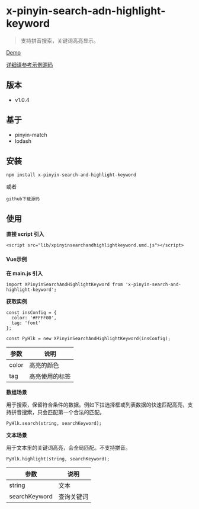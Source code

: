 # x-pinyin-search-adn-highlight-keyword
>
>支持拼音搜索，关键词高亮显示。
>
>
[Demo](https://mikexia930.github.io/xPinyinSearchAndHighlightKeyword/)

[详细请参考示例源码](https://github.com/mikexia930/xPinyinSearchAndHighlightKeyword/blob/master/src/App.vue)

## 版本
- v1.0.4

## 基于
- pinyin-match
- lodash

## 安装
```
npm install x-pinyin-search-and-highlight-keyword
```
或者
```
github下载源码
```

## 使用
**直接 script 引入**
```
<script src="lib/xpinyinsearchandhighlightkeyword.umd.js"></script>
```
#### Vue示例
**在 main.js 引入**
```
import XPinyinSearchAndHighlightKeyword from 'x-pinyin-search-and-highlight-keyword';
```

**获取实例**
```
const insConfig = {
  color: '#FFFF00',
  tag: 'font'
};

const PyHlk = new XPinyinSearchAndHighlightKeyword(insConfig);
```
| 参数  | 说明    |
|-----|-------|
| color   | 高亮的颜色 |
|  tag   |  高亮使用的标签     |


**数组场景**

用于搜索，保留符合条件的数据。例如下拉选择框或列表数据的快速匹配高亮，支持拼音搜索，只会匹配第一个合法的匹配。
```
PyHlk.search(string, searchKeyword);
```

**文本场景**

用于文本里的关键词高亮，会全局匹配。不支持拼音。
```
PyHlk.highlight(string, searchKeyword);
```

| 参数  | 说明    |
|-----|-------|
| string   | 文本    |
|  searchKeyword   | 查询关键词 |
